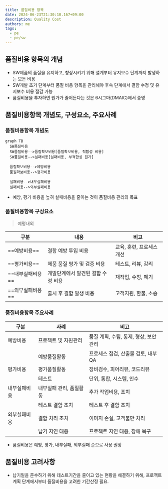 ```yaml
---
title: 품질비용 항목
date: 2024-06-23T21:30:10.167+09:00
description: Quality Cost
authors: me
tags:
  - pe
  - pe/sw
---
```


## 품질비용 항목의 개념

- SW제품의 품질을 유지하고, 향상시키기 위해 설계부터 유지보수 단계까지 발생하는 모든 비용
- SW개발 초기 단계부터 품질 비용 항목을 관리해야 후속 단계에서 결함 수정 및 유지보수 비용 절감 가능
- 품질비용을 투자하면 원가가 줄어든다는 것은 6시그마(DMAIC)에서 증명

## 품질비용항목 개념도, 구성요소, 주요사례

### 품질비용항목 개념도

```mermaid
graph TB
  SW품질비용
  SW품질비용-->품질확보비용[품질확보비용, 적합성 비용]
  SW품질비용-->실패비용[실패비용, 부적합성 원가]

  품질확보비용-->예방비용
  품질확보비용-->평가비용

  실패비용-->내부실패비용
  실패비용-->외부실패비용
```

- 예방, 평가 비용을 높혀 실패비용을 줄이는 것이 품질비용 관리의 목표

### 품질비용항목 구성요소

> 예평내외

| 구분 | 내용 | 비고 |
| --- | --- | --- |
| ==예방비용== | 결함 예방 투입 비용 | 교육, 훈련, 프로세스 개선 |
| ==평가비용== | 제품 품질 평가 및 검증 비용 | 테스트, 리뷰, 감리 |
| ==내부실패비용== | 개발단계에서 발견된 결함 수정 비용 | 재작업, 수정, 폐기 |
| ==외부실패비용== | 출시 후 결함 발생 비용 | 고객지원, 환불, 소송 |

### 품질비용항목 주요사례

| 구분 | 사례 | 비고 |
| --- | --- | --- |
| 예방비용 | 프로젝트 및 자원관리 | 품질 계획, 수립, 통제, 형상, 보안 관리 |
| | 예방품질활동 | 프로세스 점검, 산출물 검토, 내부QA |
| 평가비용 | 평가품질활동 | 장비검수, 피어리뷰, 코드리뷰 |
| | 테스트 | 단위, 통합, 시스템, 인수 |
| 내부실패비용 | 내부실패 관리, 품질활동 | 추가 작업비용, 조치 |
| | 테스트 결함 조치 | 테스트 후 결함 조치 |
| 외부실패비용 | 결함 처리 조치 | 이미지 손실, 고객불만 처리 |
| | 납기 지연 대응 | 프로젝트 지연 대응, 장애 복구 |

- 품질비용은 예방, 평가, 내부실패, 외부실패 순으로 사용 권장

## 품질비용 고려사항

- 납기일을 준수하기 위해 테스트기간을 줄이고 있는 현황을 해결하기 위해, 프로젝트 계획 단계에서부터 품질비용을 고려한 기간산정 필요.

